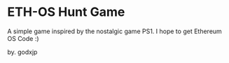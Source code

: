 # ETH-OS Hunt Game

A simple game inspired by the nostalgic game PS1. I hope to get Ethereum OS Code :)

by. godxjp